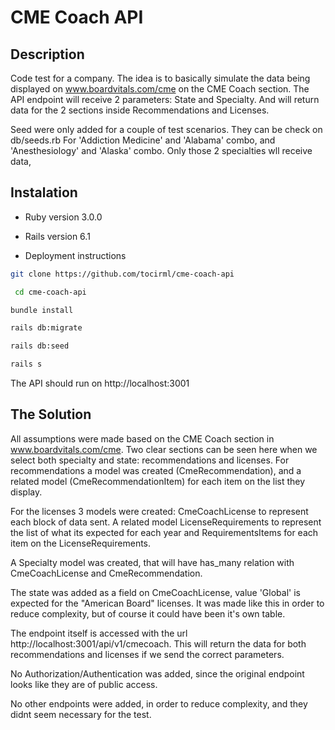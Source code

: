 # CME Coach API

## Description

Code test for a company. The idea is to basically simulate the data being displayed on www.boardvitals.com/cme on the CME Coach section.
The API endpoint will receive 2 parameters: State and Specialty. And will return data for the 2 sections inside Recommendations and Licenses.

Seed were only added for a couple of test scenarios. They can be check on db/seeds.rb
For 'Addiction Medicine' and 'Alabama' combo, and 'Anesthesiology' and 'Alaska' combo.
Only those 2 specialties wll receive data,

## Instalation

- Ruby version
  3.0.0
- Rails version
  6.1

- Deployment instructions

```bash
git clone https://github.com/tocirml/cme-coach-api
```

```bash
 cd cme-coach-api
```

```bash
bundle install
```

```bash
rails db:migrate
```

```bash
rails db:seed
```

```bash
rails s
```

The API should run on http://localhost:3001

## The Solution

All assumptions were made based on the CME Coach section in www.boardvitals.com/cme.
Two clear sections can be seen here when we select both specialty and state: recommendations and licenses.
For recommendations a model was created (CmeRecommendation), and a related model (CmeRecommendationItem) for each item on the list they display.

For the licenses 3 models were created:
CmeCoachLicense to represent each block of data sent.
A related model LicenseRequirements to represent the list of what its expected for each year
and RequirementsItems for each item on the LicenseRequirements.

A Specialty model was created, that will have has_many relation with CmeCoachLicense and CmeRecommendation.

The state was added as a field on CmeCoachLicense, value 'Global' is expected for the "American Board" licenses.
It was made like this in order to reduce complexity, but of course it could have been it's own table.

The endpoint itself is accessed with the url http://localhost:3001/api/v1/cmecoach. This will return the data for both recommendations and licenses if we send the correct parameters.

No Authorization/Authentication was added, since the original endpoint looks like they are of public access.

No other endpoints were added, in order to reduce complexity, and they didnt seem necessary for the test.
